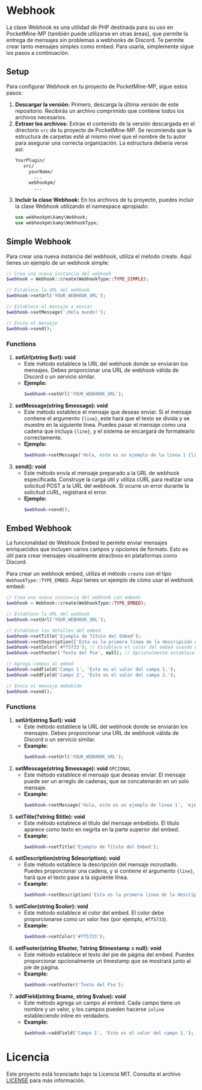 # Webhook
La clase Webhook es una utilidad de PHP destinada para su uso en PocketMine-MP (también puede utilizarse en otras áreas), que permite la entrega de mensajes sin problemas a webhooks de Discord. Te permite crear tanto mensajes simples como embed. Para usarla, simplemente sigue los pasos a continuación.

## Setup
Para configurar Webhook en tu proyecto de PocketMine-MP, sigue estos pasos:
1. **Descargar la versión:** Primero, descarga la última versión de este repositorio. Recibirás un archivo comprimido que contiene todos los archivos necesarios.
2. **Extraer los archivos:** Extrae el contenido de la versión descargada en el directorio `src` de tu proyecto de PocketMine-MP. Se recomienda que la estructura de carpetas esté al mismo nivel que el nombre de tu autor para asegurar una correcta organización. La estructura debería verse así:
   ```scss
   YourPlugin/
      src/
        yourName/
          ...
        webhookpm/
          ...
   ```
3. **Incluir la clase Webhook:** En los archivos de tu proyecto, puedes incluir la clase Webhook utilizando el namespace apropiado:
   ```php
   use webhookpm\kamy\Webhook;
   use webhookpm\kamy\WebhookType;
   ```

## Simple Webhook
Para crear una nueva instancia del webhook, utiliza el método create. Aquí tienes un ejemplo de un webhook simple:
```php
// Crea una nueva instancia del webhook
$webhook = Webhook::create(WebhookType::TYPE_SIMPLE);

// Establece la URL del webhook
$webhook->setUrl('YOUR_WEBHOOK_URL');

// Establece el mensaje a enviar
$webhook->setMessage('¡Hola mundo!');

// Envía el mensaje
$webhook->send();
```

### Functions
1. **setUrl(string $url): void**
   - Este método establece la URL del webhook donde se enviarán los mensajes. Debes proporcionar una URL de webhook válida de Discord o un servicio similar.
   - **Ejemplo:**
     ```php
     $webhook->setUrl('YOUR_WEBHOOK_URL');
     ```
2. **setMessage(string $message): void**
   - Este método establece el mensaje que deseas enviar. Si el mensaje contiene el argumento `{line}`, este hará que el texto se divida y se muestre en la siguiente línea. Puedes pasar el mensaje como una cadena que incluya `{line}`, y el sistema se encargará de formatearlo correctamente.
   - **Ejemplo:**
     ```php
     $webhook->setMessage('Hola, este es un ejemplo de la línea 1 {line} ejemplo de la línea 2');
     ```
3. **send(): void**
   - Este método envía el mensaje preparado a la URL de webhook especificada. Construye la carga útil y utiliza cURL para realizar una solicitud POST a la URL del webhook. Si ocurre un error durante la solicitud cURL, registrará el error.
   - **Ejemplo:**
     ```php
     $webhook->send();
     ```

## Embed Webhook
La funcionalidad de Webhook Embed te permite enviar mensajes enriquecidos que incluyen varios campos y opciones de formato. Esto es útil para crear mensajes visualmente atractivos en plataformas como Discord.

Para crear un webhook embed, utiliza el método `create` con el tipo `WebhookType::TYPE_EMBED`. Aquí tienes un ejemplo de cómo usar el webhook embed:
```php
// Crea una nueva instancia del webhook con embeds
$webhook = Webhook::create(WebhookType::TYPE_EMBED);

// Establece la URL del webhook
$webhook->setUrl('YOUR_WEBHOOK_URL');

// Establece los detalles del embed
$webhook->setTitle('Ejemplo de Título del Embed');
$webhook->setDescription(['Esta es la primera línea de la descripción del embed.', 'Esta es la segunda línea.']);
$webhook->setColor('#ff5733'); // Establece el color del embed usando un valor hex
$webhook->setFooter('Texto del Pie', null); // Opcionalmente establece un pie de página

// Agrega campos al embed
$webhook->addField('Campo 1', 'Este es el valor del campo 1.');
$webhook->addField('Campo 2', 'Este es el valor del campo 2.');

// Envía el mensaje embebido
$webhook->send();
```

### Functions
1. **setUrl(string $url): void**
   - Este método establece la URL del webhook donde se enviarán los mensajes. Debes proporcionar una URL de webhook válida de Discord o un servicio similar.
   - **Example:**
     ```php
     $webhook->setUrl('YOUR_WEBHOOK_URL');
     ```
2. **setMessage(string $message): void** `OPCIONAL`
   - Este método establece el mensaje que deseas enviar. El mensaje puede ser un arreglo de cadenas, que se concatenarán en un solo mensaje.
   - **Example:**
     ```php
     $webhook->setMessage('Hola, este es un ejemplo de línea 1', 'ejemplo de línea 2');
     ```
3. **setTitle(?string $title): void**
   - Este método establece el título del mensaje embebido. El título aparece como texto en negrita en la parte superior del embed.
   - **Example:**
     ```php
     $webhook->setTitle('Ejemplo de Título del Embed');
     ```
4. **setDescription(string $description): void**
   - Este método establece la descripción del mensaje incrustado. Puedes proporcionar una cadena, y si contiene el argumento `{line}`, hará que el texto pase a la siguiente línea.
   - **Example:**
     ```php
     $webhook->setDescription('Esta es la primera línea de la descripción del embed. {line} Esta es la segunda línea.');
     ```
5. **setColor(string $color): void**
   - Este método establece el color del embed. El color debe proporcionarse como un valor hex (por ejemplo, `#ff5733`).
   - **Example:**
     ```php
     $webhook->setColor('#ff5733');
     ```
6. **setFooter(string $footer, ?string $timestamp = null): void**
   - Este método establece el texto del pie de página del embed. Puedes proporcionar opcionalmente un timestamp que se mostrará junto al pie de página.
   - **Example:**
     ```php
     $webhook->setFooter('Texto del Pie');
     ```
7. **addField(string $name, string $value): void**
   - Este método agrega un campo al embed. Cada campo tiene un nombre y un valor, y los campos pueden hacerse `inline` estableciendo inline en verdadero.
   - **Example:**
     ```php
     $webhook->addField('Campo 1', 'Este es el valor del campo 1.');
     ```

# Licencia
Este proyecto está licenciado bajo la Licencia MIT. Consulta el archivo [LICENSE](LICENSE) para más información.

